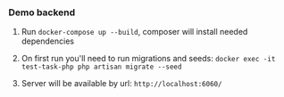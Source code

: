 ### Demo backend
1) Run `docker-compose up --build`, composer will install needed dependencies

2) On first run you'll need to run migrations and seeds:
`docker exec -it test-task-php php artisan migrate --seed`

2) Server will be available by url: `http://localhost:6060/`
